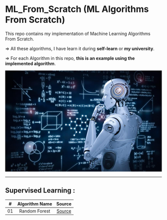 # ML_From_Scratch (ML Algorithms From Scratch)
This repo contains my implementation of Machine Learning Algorithms From Scratch.

=> All these algorithms, I have learn it during **self-learn** or **my university**.

=> For each Algorithm in this repo, **this is an example using the implemented algorithm**.

![Machine Learning img](img.jpg)

-------------

## Supervised Learning :

| # | Algorithm Name | Source |
|:---:|:--------------------------:|:-----------:|
| 01 | Random Forest | [Source](https://github.com/drisskhattabi6/ML_From_Scratch/tree/main/Random%20Forest%20from%20scratch) |


